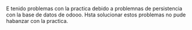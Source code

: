 E tenido problemas con la practica debido a problemnas de persistencia con la base de datos de odooo.
Hsta solucionar estos problemas no pude habanzar con la practica.
